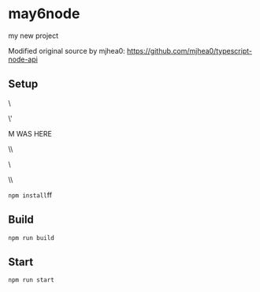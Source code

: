 # may6node

my new project

Modified original source by mjhea0: https://github.com/mjhea0/typescript-node-api

## Setup
































































\













































\\\'









M WAS HERE

















































\\\

































\\








\\\






























`npm install`ff












## Build







`npm run build`





## Start

`npm run start`


